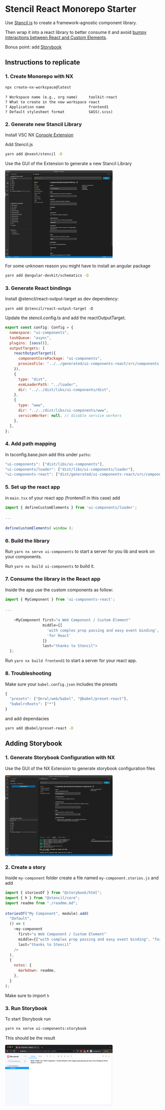 # Stencil React Monorepo Starter

Use [Stancil.js](https://stenciljs.com/) to create a framework-agnostic component library.

Then wrap it into a react library to better consume it and avoid [bumpy interactions between React and Custom Elements](https://custom-elements-everywhere.com/).

Bonus point: add [Storybook](https://storybook.js.org/)

## Instructions to replicate

### 1. Create Monorepo with NX

```
npx create-nx-workspace@latest

? Workspace name (e.g., org name)     toolkit-react
? What to create in the new workspace react
? Application name                    frontend1
? Default stylesheet format           SASS(.scss)
```

### 2. Generate new Stancil Library

Install VSC NX [Console Extension](https://marketplace.visualstudio.com/items?itemName=nrwl.angular-console)

Add Stencil.js

```bash
yarn add @nxext/stencil -D
```

Use the GUI of the Extension to generate a new Stancil Library

<img src="./imgs/nx-generate-stancil-lib.png" alt="Generate stancil lib" style="max-width: 350px;"/>

For some unknown reason you might have to install an angular package

```bash
yarn add @angular-devkit/schematics -D
```

### 3. Generate React bindings

Install @stencil/react-output-target as dev dependency:

`yarn add @stencil/react-output-target -D`

Update the stencil.config.ts and add the reactOutputTarget.

```javascript
export const config: Config = {
  namespace: "ui-components",
  taskQueue: "async",
  plugins: [sass()],
  outputTargets: [
    reactOutputTarget({
      componentCorePackage: "ui-components",
      proxiesFile: "../../generated/ui-components-react/src/components.ts",
    }),
    {
      type: "dist",
      esmLoaderPath: "../loader",
      dir: "../../dist/libs/ui-components/dist",
    },
    {
      type: "www",
      dir: "../../dist/libs/ui-components/www",
      serviceWorker: null, // disable service workers
    },
  ],
};
```

### 4. Add path mapping

In tsconfig.base.json add this under `paths`:

```javascript
"ui-components": ["dist/libs/ui-components"],
"ui-components/loader": ["dist/libs/ui-components/loader"],
"ui-components-react": ["dist/generated/ui-components-react/src/components.ts"]
```

### 5. Set up the react app

in `main.tsx` of your react app (frontend1 in this case) add

```javascript
import { defineCustomElements } from 'ui-components/loader';

...

defineCustomElements( window );
```

### 6. Build the library

Run `yarn nx serve ui-components` to start a server for you lib and work on your components.

Run `yarn nx build ui-components` to build it.

### 7. Consume the library in the React app

Inside the app use the custom components as follow:

```javascript
import { MyComponent } from 'ui-components-react';

...

    <MyComponent first="a Web Component / Custom Element"
                 middle={[
                   'with complex prop passing and easy event binding',
                   'for React'
                 ]}
                 last="thanks to Stencil">
  ];
```

Run `yarn nx build frontend1` to start a server for your react app.

### 8. Troubleshooting

Make sure your `babel.config.json` includes the presets

```javascript
{
  "presets": ["@nrwl/web/babel", "@babel/preset-react"],
  "babelrcRoots": ["*"]
}
```

and add dependacies

```bash
yarn add @babel/preset-react -D
```

## Adding Storybook

### 1. Generate Storybook Configuration with NX

Use the GUI of the NX Extension to generate storybook configuration files

<img src="./imgs/nx-generate-storybook-config.png" alt="Generate Storybook Configuration" style="max-width: 350px;"/>

### 2. Create a story

Inside `my-component` folder create a file named `my-component.stories.js` and add

```javascript
import { storiesOf } from "@storybook/html";
import { h } from "@stencil/core";
import readme from "./readme.md";

storiesOf("My Component", module).add(
  "Default",
  () => (
    <my-component
      first="a Web Component / Custom Element"
      middle={["with complex prop passing and easy event binding", "for React"]}
      last="thanks to Stencil"
    />
  ),
  {
    notes: {
      markdown: readme,
    },
  }
);
```

Make sure to import `h`

### 3. Run Storybook

To start Storybook run

```bash
yarn nx serve ui-components:storybook
```

This should be the result

<img src="./imgs/storybook-screenshot.png" alt="Generate Storybook Configuration" style="max-width: 350px;"/>
